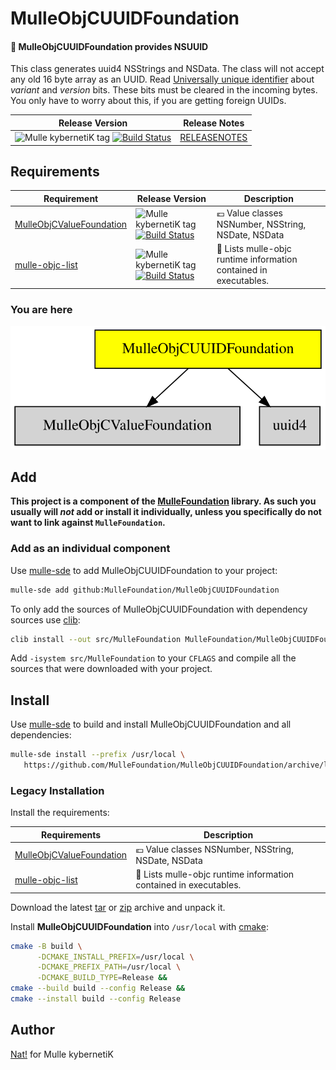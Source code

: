 # MulleObjCUUIDFoundation

#### 🛂 MulleObjCUUIDFoundation provides NSUUID

This class generates uuid4 NSStrings and NSData. The class will not accept
any old 16 byte array as an UUID. Read [Universally unique identifier](https://en.wikipedia.org/wiki/Universally_unique_identifier)
about *variant* and *version* bits. These bits must be cleared in the incoming
bytes. You only have to worry about this, if you are getting foreign UUIDs.



| Release Version                                       | Release Notes
|-------------------------------------------------------|--------------
| ![Mulle kybernetiK tag](https://img.shields.io/github/tag/MulleFoundation/MulleObjCUUIDFoundation.svg?branch=release) [![Build Status](https://github.com/MulleFoundation/MulleObjCUUIDFoundation/workflows/CI/badge.svg?branch=release)](//github.com/MulleFoundation/MulleObjCUUIDFoundation/actions) | [RELEASENOTES](RELEASENOTES.md) |






## Requirements

|   Requirement         | Release Version  | Description
|-----------------------|------------------|---------------
| [MulleObjCValueFoundation](https://github.com/MulleFoundation/MulleObjCValueFoundation) | ![Mulle kybernetiK tag](https://img.shields.io/github/tag/MulleFoundation/MulleObjCValueFoundation.svg) [![Build Status](https://github.com/MulleFoundation/MulleObjCValueFoundation/workflows/CI/badge.svg?branch=release)](https://github.com/MulleFoundation/MulleObjCValueFoundation/actions/workflows/mulle-sde-ci.yml) | 💶 Value classes NSNumber, NSString, NSDate, NSData
| [mulle-objc-list](https://github.com/mulle-objc/mulle-objc-list) | ![Mulle kybernetiK tag](https://img.shields.io/github/tag/mulle-objc/mulle-objc-list.svg) [![Build Status](https://github.com/mulle-objc/mulle-objc-list/workflows/CI/badge.svg?branch=release)](https://github.com/mulle-objc/mulle-objc-list/actions/workflows/mulle-sde-ci.yml) | 📒 Lists mulle-objc runtime information contained in executables.

### You are here

![Overview](overview.dot.svg)

## Add

**This project is a component of the [MulleFoundation](//github.com/MulleFoundation/MulleFoundation) library.
As such you usually will *not* add or install it individually, unless you
specifically do not want to link against `MulleFoundation`.**


### Add as an individual component

Use [mulle-sde](//github.com/mulle-sde) to add MulleObjCUUIDFoundation to your project:

``` sh
mulle-sde add github:MulleFoundation/MulleObjCUUIDFoundation
```

To only add the sources of MulleObjCUUIDFoundation with dependency
sources use [clib](https://github.com/clibs/clib):


``` sh
clib install --out src/MulleFoundation MulleFoundation/MulleObjCUUIDFoundation
```

Add `-isystem src/MulleFoundation` to your `CFLAGS` and compile all the sources that were downloaded with your project.


## Install

Use [mulle-sde](//github.com/mulle-sde) to build and install MulleObjCUUIDFoundation and all dependencies:

``` sh
mulle-sde install --prefix /usr/local \
   https://github.com/MulleFoundation/MulleObjCUUIDFoundation/archive/latest.tar.gz
```

### Legacy Installation

Install the requirements:

| Requirements                                 | Description
|----------------------------------------------|-----------------------
| [MulleObjCValueFoundation](https://github.com/MulleFoundation/MulleObjCValueFoundation)             | 💶 Value classes NSNumber, NSString, NSDate, NSData
| [mulle-objc-list](https://github.com/mulle-objc/mulle-objc-list)             | 📒 Lists mulle-objc runtime information contained in executables.

Download the latest [tar](https://github.com/MulleFoundation/MulleObjCUUIDFoundation/archive/refs/tags/latest.tar.gz) or [zip](https://github.com/MulleFoundation/MulleObjCUUIDFoundation/archive/refs/tags/latest.zip) archive and unpack it.

Install **MulleObjCUUIDFoundation** into `/usr/local` with [cmake](https://cmake.org):

``` sh
cmake -B build \
      -DCMAKE_INSTALL_PREFIX=/usr/local \
      -DCMAKE_PREFIX_PATH=/usr/local \
      -DCMAKE_BUILD_TYPE=Release &&
cmake --build build --config Release &&
cmake --install build --config Release
```

## Author

[Nat!](https://mulle-kybernetik.com/weblog) for Mulle kybernetiK  


